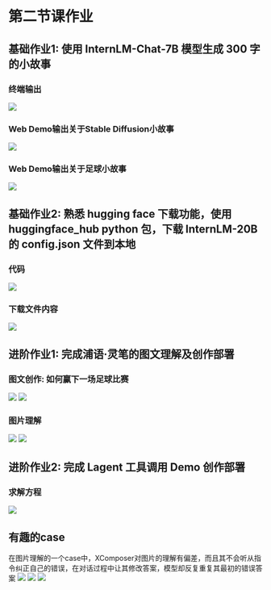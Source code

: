 # 第二节课作业
## 基础作业1: 使用 InternLM-Chat-7B 模型生成 300 字的小故事
### 终端输出
![](images/image1.png)

### Web Demo输出关于Stable Diffusion小故事
![](images/image2.png)
### Web Demo输出关于足球小故事
![](images/image3.png)

## 基础作业2: 熟悉 hugging face 下载功能，使用 huggingface_hub python 包，下载 InternLM-20B 的 config.json 文件到本地
### 代码
![](images/image9.png)
### 下载文件内容
![](images/image10.png)

## 进阶作业1: 完成浦语·灵笔的图文理解及创作部署
### 图文创作: 如何赢下一场足球比赛
![](images/image5.png)
![](images/image6.png)
### 图片理解
![](images/image7.png)
![](images/image8.png)
## 进阶作业2: 完成 Lagent 工具调用 Demo 创作部署
### 求解方程
![](images/image4.png)
## 有趣的case
在图片理解的一个case中，XComposer对图片的理解有偏差，而且其不会听从指令纠正自己的错误，在对话过程中让其修改答案，模型却反复重复其最初的错误答案
![](images/image11.png)
![](images/image12.png)
![](images/image13.png)

